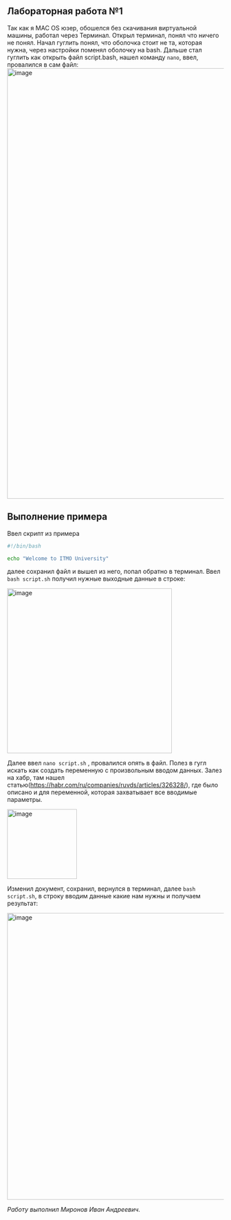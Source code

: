 ## Лабораторная работа №1

Так как я MAC OS юзер, обошелся без скачивания виртуальной машины, работал через Терминал. Открыл терминал, понял что ничего не понял. Начал гуглить понял, что оболочка стоит не та, 
которая нужна, через настройки поменял оболочку на bash. Дальше стал гуглить как открыть файл script.bash, нашел команду `nano`, ввел, провалился в сам файл: 
<img width="1000" alt="image" src="https://github.com/user-attachments/assets/40860603-8577-4317-937d-3cd0d7b76b8e">
## Выполнение примера
Ввел скрипт из примера
```bash
#!/bin/bash

echo "Welcome to ITMO University"
```
далее сохранил файл и вышел из него, попал обратно в терминал. Ввел `bash script.sh` получил нужные выходные данные в строке:

<img width="383" alt="image" src="https://github.com/user-attachments/assets/a2640a00-ffc3-42b6-b15a-96a68f940b22">

Далее ввел `nаno script.sh` , провалился опять в файл. Полез в гугл искать как создать переменную с произвольным вводом данных. Залез на хабр, там нашел статью(https://habr.com/ru/companies/ruvds/articles/326328/), где было описано
и для переменной, которая захватывает все вводимые параметры.

<img width="162" alt="image" src="https://github.com/user-attachments/assets/52e3a2ed-be3e-441f-9881-fb4af77c3c80">

Изменил документ, сохранил, вернулся в терминал, далее `bash script.sh`, в строку вводим данные какие нам нужны и получаем результат:

<img width="666" alt="image" src="https://github.com/user-attachments/assets/37bfab02-3029-4aec-9b20-9c5ba7beec33">

*Работу выполнил Миронов Иван Андреевич.*


